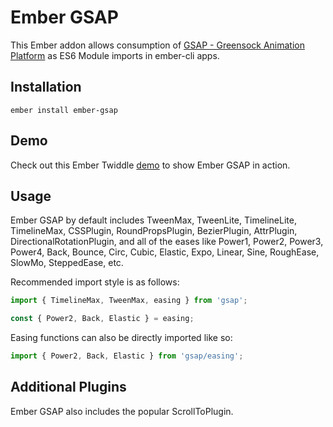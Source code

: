 # Ember GSAP

This Ember addon allows consumption of [GSAP - Greensock Animation Platform](https://github.com/greensock/GreenSock-JS) as ES6 Module imports in ember-cli apps.

## Installation

`ember install ember-gsap`

## Demo

Check out this Ember Twiddle [demo](https://ember-twiddle.com/f61209fc8ad1f1e85613f8f4ef4573e1) to show Ember GSAP in action.

## Usage

Ember GSAP by default includes TweenMax, TweenLite, TimelineLite, TimelineMax, CSSPlugin, RoundPropsPlugin, BezierPlugin, AttrPlugin, DirectionalRotationPlugin, and all of the eases like Power1, Power2, Power3, Power4, Back, Bounce, Circ, Cubic, Elastic, Expo, Linear, Sine, RoughEase, SlowMo, SteppedEase, etc.

Recommended import style is as follows:

```javascript
import { TimelineMax, TweenMax, easing } from 'gsap';

const { Power2, Back, Elastic } = easing;
```

Easing functions can also be directly imported like so:

```javascript
import { Power2, Back, Elastic } from 'gsap/easing';
```

## Additional Plugins

Ember GSAP also includes the popular ScrollToPlugin.
